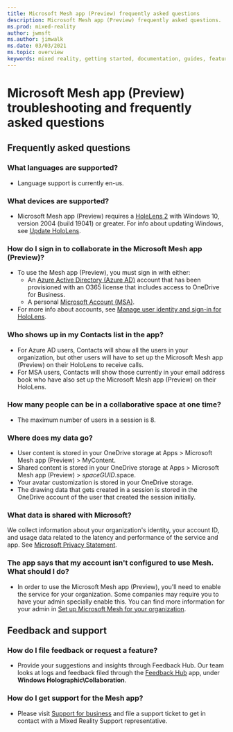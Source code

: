 ```yaml
---
title: Microsoft Mesh app (Preview) frequently asked questions
description: Microsoft Mesh app (Preview) frequently asked questions.
ms.prod: mixed-reality
author: jwmsft
ms.author: jimwalk
ms.date: 03/03/2021
ms.topic: overview
keywords: mixed reality, getting started, documentation, guides, features, holograms
---
```

# Microsoft Mesh app (Preview) troubleshooting and frequently asked questions

## Frequently asked questions

### What languages are supported?

- Language support is currently en-us.

### What devices are supported?

- Microsoft Mesh app (Preview) requires a [HoleLens 2](/hololens/hololens2-options) with Windows 10, version 2004 (build 19041) or greater. For info about updating Windows, see [Update HoloLens](/hololens/hololens-update-hololens).

### How do I sign in to collaborate in the Microsoft Mesh app (Preview)?

- To use the Mesh app (Preview), you must sign in with either:
  - An [Azure Active Directory (Azure AD)](/azure/active-directory/) account that has been provisioned with an O365 license that includes access to OneDrive for Business.
  - A personal [Microsoft Account (MSA)](/windows/security/identity-protection/access-control/microsoft-accounts).
- For more info about accounts, see [Manage user identity and sign-in for HoloLens](/hololens/hololens-identity).

### Who shows up in my Contacts list in the app?

- For Azure AD users, Contacts will show all the users in your organization, but other users will have to set up the Microsoft Mesh app (Preview) on their HoloLens to receive calls.
- For MSA users, Contacts will show those currently in your email address book who have also set up the Microsoft Mesh app (Preview) on their HoloLens.

### How many people can be in a collaborative space at one time?

- The maximum number of users in a session is 8.

### Where does my data go?

- User content is stored in your OneDrive storage at Apps > Microsoft Mesh app (Preview) > MyContent.
- Shared content is stored in your OneDrive storage at Apps > Microsoft Mesh app (Preview) > _spaceGUID_.space.
- Your avatar customization is stored in your OneDrive storage.
- The drawing data that gets created in a session is stored in the OneDrive account of the user that created the session initially.

### What data is shared with Microsoft?

We collect information about your organization's identity, your account ID, and usage data related to the latency and performance of the service and app. See [Microsoft Privacy Statement](https://privacy.microsoft.com/privacystatement).

### The app says that my account isn't configured to use Mesh. What should I do?

- In order to use the Microsoft Mesh app (Preview), you'll need to enable the service for your organization. Some companies may require you to have your admin specially enable this. You can find more information for your admin in [Set up Microsoft Mesh for your organization](../provisioning.md).

## Feedback and support

### How do I file feedback or request a feature?

- Provide your suggestions and insights through Feedback Hub. Our team looks at logs and feedback filed through the [Feedback Hub](/hololens/hololens-feedback) app, under **Windows Holographic\Collaboration**.

### How do I get support for the Mesh app?

- Please visit [Support for business](https://support.serviceshub.microsoft.com/supportforbusiness/) and file a support ticket to get in contact with a Mixed Reality Support representative.
